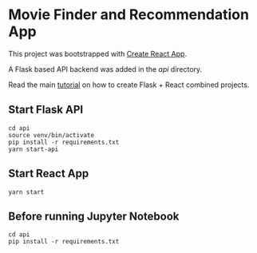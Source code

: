 # Movie Finder and Recommendation App

This project was bootstrapped with [Create React App](https://github.com/facebook/create-react-app).

A Flask based API backend was added in the *api* directory.

Read the main [tutorial](https://blog.miguelgrinberg.com/post/how-to-create-a-react--flask-project) on how to create Flask + React combined projects.

## Start Flask API
```
cd api
source venv/bin/activate
pip install -r requirements.txt
yarn start-api
```

## Start React App
```
yarn start
```

## Before running Jupyter Notebook
```
cd api
pip install -r requirements.txt
```
